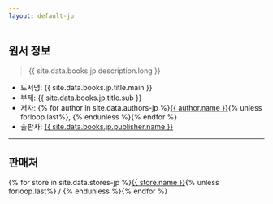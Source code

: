 ```yaml
---
layout: default-jp
---
```


## 원서 정보

> {{ site.data.books.jp.description.long }}

* 도서명: {{ site.data.books.jp.title.main }}
* 부제: {{ site.data.books.jp.title.sub }}
* 저자: {% for author in site.data.authors-jp %}<a href="{{ author.profile }}" target="_blank">{{ author.name }}</a>{% unless forloop.last%}, {% endunless %}{% endfor %}
* 출판사: <a href="{{ site.data.books.jp.publisher.url }}" target="_blank">{{ site.data.books.jp.publisher.name }}</a>

***

## 판매처

{% for store in site.data.stores-jp %}<a href="{{ store.link }}" target="{{ store.target }}">{{ store.name }}</a>{% unless forloop.last%} / {% endunless %}{% endfor %}